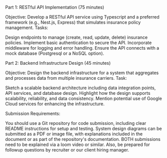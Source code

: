Part 1: RESTful API Implementation (75 minutes)

Objective: Develop a RESTful API service using Typescript and a preferred framework (e.g., Nest.js, Express) that simulates insurance policy management.
Tasks:

Design endpoints to manage (create, read, update, delete) insurance policies.
Implement basic authentication to secure the API.
Incorporate middleware for logging and error handling.
Ensure the API connects with a mock database (Postgresql or a NoSQL option).

Part 2: Backend Infrastructure Design (45 minutes)

Objective: Design the backend infrastructure for a system that aggregates and processes data from multiple insurance carriers.
Task:

Sketch a scalable backend architecture including data integration points, API services, and database design.
Highlight how the design supports scalability, reliability, and data consistency.
Mention potential use of Google Cloud services for enhancing the infrastructure.

Submission Requirements:

You should use a Git repository for code submission, including clear README instructions for setup and testing.
System design diagrams can be submitted as a PDF or image file, with explanations included in the document or as part of the repository's documentation.
BOTH submissions need to be explained via a loom video or similar. Also, be prepared for followup questions by recruiter or our client hiring manager.
